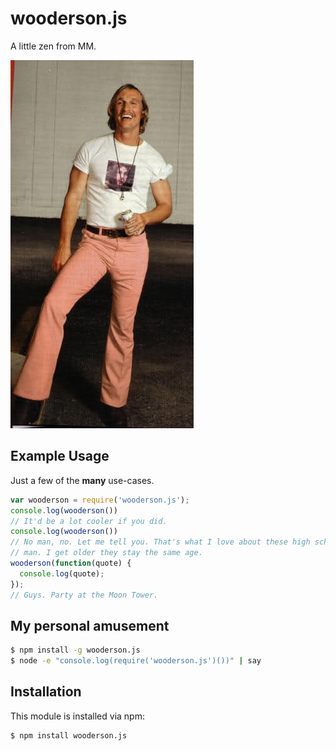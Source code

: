 # wooderson.js

A little zen from MM.

![Wooderson](https://raw.githubusercontent.com/glamp/wooderson.js/master/src/wooderson.jpg)


## Example Usage
Just a few of the __many__ use-cases.

``` js
var wooderson = require('wooderson.js');
console.log(wooderson())
// It'd be a lot cooler if you did.
console.log(wooderson())
// No man, no. Let me tell you. That's what I love about these high school girls
// man. I get older they stay the same age.
wooderson(function(quote) {
  console.log(quote);
});
// Guys. Party at the Moon Tower.
```

## My personal amusement
```bash
$ npm install -g wooderson.js
$ node -e "console.log(require('wooderson.js')())" | say
```

## Installation

This module is installed via npm:

``` bash
$ npm install wooderson.js
```
